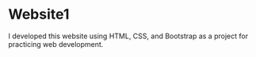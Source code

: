 # Website1
I developed this website using HTML, CSS, and Bootstrap as a project for practicing web development.
